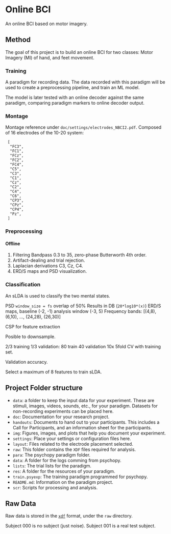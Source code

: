 # Online BCI

An online BCI based on motor imagery.

## Method

The goal of this project is to build an online BCI for two classes: Motor Imagery (MI) of hand, and feet movement.

### Training
A paradigm for recording data. The data recorded with this paradigm will be used to create a preprocessing pipeline, and train an ML model.

The model is later tested with an online decoder against the same paradigm, comparing paradigm markers to online decoder output.

### Montage
Montage reference under `doc/settings/electrodes_NBCI2.pdf`. Composed of 16 electrodes of the 10-20 system:
```
 [
  "FC3",
  "FC1",
  "FCz",
  "FC2",
  "FC4",
  "C5",
  "C3",
  "C1",
  "Cz",
  "C2",
  "C4",
  "C6",
  "CP3",
  "CPz",
  "CP4",
  "Pz",
 ]
```

### Preprocessing

#### Offline
1. Filtering Bandpass 0.3 to 35, zero-phase Butterworth 4th order.
2. Artifact-dealing and trial rejection.
3. Laplacian derivations C3, Cz, C4.
4. ERD/S maps and PSD visualization.

### Classification
An sLDA is used to classify the two mental states.

PSD `window_size = fs` overlap of 50%
Results in DB (`20*log10*(x)`)
ERD/S maps, baseline (-2, -1) analysis window (-3, 5)
Frequency bands: [(4,8), (6,10), ..., (24,28), (26,30)]

CSP for feature extraction

Posible to downsample.

2/3 training 1/3 validation: 80 train 40 validation
10x 5fold CV with training set.

Validation accuracy.

Select a maximum of 8 features to train sLDA.


## Project Folder structure
- `data`: a folder to keep the input data for your experiment. These are stimuli, images, videos, sounds, etc., for your paradigm. Datasets for non-recording experiments can be placed here.
- `doc`: Documentation for your research project.
 - `handouts`: Documents to hand out to your participants. This includes a Call for Participants, and an information sheet for the participants.
 - `img`: Figures, images, and plots that help you document your experiment.
 - `settings`: Place your settings or configuration files here.
  - `layout`: Files related to the electrode placement selected.
- `raw`: This folder contains the `XDF` files required for analysis.
- `para`: The psychopy paradigm folder.
 - `data`: A folder for the logs comming from psychopy.
 - `lists`: The trial lists for the paradigm.
 - `res`: A folder for the resources of your paradigm.
 - `train.psyexp`: The training paradigm programmed for psychopy.
 - `README.md`: Information on the paradigm project.
- `scr`: Scripts for processing and analysis.

## Raw Data
Raw data is stored in the [`xdf`](https://github.com/sccn/xdf/wiki/Specifications) format, under the `raw` directory.

Subject 000 is no subject (just noise).
Subject 001 is a real test subject.
